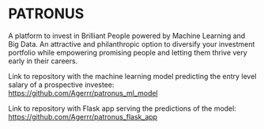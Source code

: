 # PATRONUS
A platform to invest in Brilliant People powered by Machine Learning and Big Data.
An attractive and philanthropic option to diversify your investment portfolio while empowering promising people and letting them thrive very early in their careers.

Link to repository with the machine learning model predicting the entry level salary of a prospective investee: https://github.com/Agerrr/patronus_ml_model

Link to repository with Flask app serving the predictions of the model: https://github.com/Agerrr/patronus_flask_app
